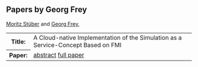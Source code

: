 ## Papers by Georg Frey
<table>
<a href="/proceedings/authors/MoritzStuber">Moritz Stüber</a> and <a href="/proceedings/authors/GeorgFrey">Georg Frey</a>, </td>
</tr>
<tr><th>Title:</th>
<td>A Cloud-native Implementation of the Simulation as a Service-Concept Based on FMI</td>
</tr>
<tr><th>Paper:</th>
<td><a href="/abstracts/abstract_5B_1">abstract</a> <a href="/proceedings/papers/Modelica2021session5B_paper1.pdf">full paper</a></td>
</tr>
</table>
